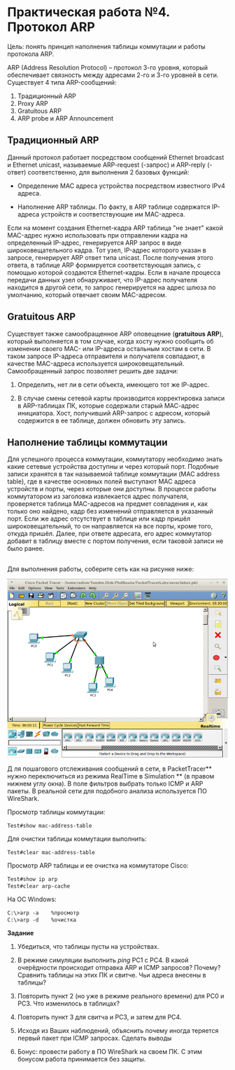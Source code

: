 # Практическая работа №4 . Протокол ARP

Цель: понять принцип наполнения таблицы коммутации и работы протокола ARP.

ARP \(Address Resolution Protocol\) – протокол 3-го уровня, который обеспечивает связность между адресами 2-го и 3-го уровней в сети. Существует 4 типа ARP-сообщений:

1. Традиционный ARP
2. Proxy ARP
3. Gratuitous ARP
4. ARP probe и ARP Announcement

## Традиционный ARP

Данный протокол работает посредством сообщений Ethernet broadcast и Ethernet unicast, называемые ARP-request \(-запрос\) и ARP-reply \(-ответ\) соответственно, для выполнения 2 базовых функций:

* Определение MAC адреса устройства посредством известного IPv4 адреса.

* Наполнение ARP таблицы. По факту, в ARP таблице содержатся IP-адреса устройств и соответствующие им MAC-адреса.

Если на момент создания Ethernet-кадра ARP таблица "не знает" какой MAC-адрес нужно использовать при отправлении кадра на определенный IP-адрес, генерируется ARP запрос в виде широковещательного кадра. Тот узел, IP-адрес которого указан в запросе, генерирует ARP ответ типа unicast. После получения этого ответа, в таблице ARP формируется соответствующая запись, с помощью которой создаются Ethernet-кадры. Если в начале процесса передачи данных узел обнаруживает, что IP-адрес получателя находится в другой сети, то запрос генерируется на адрес шлюза по умолчанию, который отвечает своим MAC-адресом.

##  Gratuitous ARP

Существует также самообращенное ARP оповещение \(**gratuitous ARP**\), который выполняется в том случае, когда хосту нужно сообщить об изменении своего MAC- или IP-адреса остальным хостам в сети. В таком запросе IP-адреса отправителя и получателя совпадают, в качестве MAC-адреса используется широковещательный. Самообращенный запрос позволяет решить две задачи:

1. Определить, нет ли в сети объекта, имеющего тот же IР-адрес.

2. В случае смены сетевой карты производится корректировка записи в АRP-таблицах ПК, которые содержали старый МАС-адрес инициатора. Хост, получивший ARP-запрос c адресом, который содержится в ее таблице, должен обновить эту запись.



## Наполнение таблицы коммутации 

Для успешного процесса коммутации, коммутатору необходимо знать какие сетевые устройства доступны и через который порт. Подобные записи хранятся в так называемой таблице коммутации \(MAC address table\), где в качестве основных полей выступают MAC адреса устройств и порты, через которые они доступны. В процессе работы коммутатором из заголовка извлекается адрес получателя, проверяется таблица MAC-адресов на предмет совпадения и, как только оно найдено, кадр без изменений отправляется в указанный порт. Если же адрес отсутствует в таблице или кадр пришёл широковещательный, то он направляется на все порты, кроме того, откуда пришёл. Далее, при ответе адресата, его адрес коммутатор добавит в таблицу вместе с портом получения, если таковой записи не было ранее.

## 

Для выполнения работы, соберите сеть как на рисунке ниже:

![](/assets/pk4topo.png)

Д ля пошагового отслеживания сообщений в сети, в PacketTracer** нужно переключиться из режима RealTime в Simulation ** \(в правом нижнем углу окна\). В поле фильтров выбрать только ICMP и ARP пакеты. В реальной сети для подобного анализа используется ПО WireShark.

Просмотр таблицы коммутации:

```
Test#show mac-address-table
```

Для очистки таблицы коммутации выполнить:

```
Test#clear mac-address-table
```

Просмотр ARP таблицы и ее очистка на коммутаторе Cisco:

```
Test#show ip arp 
Test#clear arp-cache
```

На ОС Windows:

```
 C:\>arp -a    %просмотр
C:\>arp -d    %очистка
```

**Задание**

1. Убедиться, что таблицы пусты на устройствах.

2. В режиме симуляции выполнить _ping_ PC1 с PC4. В какой очерёдности происходит отправка ARP и ICMP запросов? Почему? Сравнить таблицы на этих ПК и свитче. Чьи адреса внесены в таблицы?

3. Повторить пункт 2 \(но уже в режиме реального времени\) для PC0 и PC3. Что изменилось в таблицах?

4. Повторить пункт 3 для свитча и PC3, и затем для PC4.

5. Исходя из Ваших наблюдений, объяснить почему иногда теряется первый пакет при ICMP запросах. Сделать выводы

6. Бонус: провести работу в ПО WireShark на своем ПК. С этим бонусом работа принимается без защиты.

 

 

 

